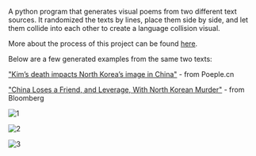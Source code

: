 A python program that generates visual poems from two different text sources. It randomized the texts by lines, place them side by side, and let them collide into each other to create a language collision visual.

More about the process of this project can be found [here](https://www.shelleyhu.net/neutralizer).

Below are a few generated examples from the same two texts:

["Kim’s death impacts North Korea’s image in China"](http://en.people.cn/n3/2017/0222/c90000-9181169.html) - from Poeple.cn

["China Loses a Friend, and Leverage, With North Korean Murder"](https://www.bloomberg.com/politics/articles/2017-02-16/china-loses-a-friend-and-leverage-with-north-korean-murder) - from Bloomberg

![1](http://i.imgur.com/80jrWLG.png)

![2](http://i.imgur.com/KBXyOA3.png)

![3](http://i.imgur.com/AfSDvtA.png)
